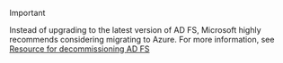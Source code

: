 

> [!IMPORTANT]
> Instead of upgrading to the latest version of AD FS, Microsoft highly recommends considering migrating to Azure. 
> For more information, see [Resource for decommissioning AD FS](../WindowsServerDocs/identity/ad-fs/ad-fs-decommission.md)